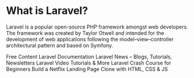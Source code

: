 # What is Laravel?

Laravel is a popular open-source PHP framework amongst web developers. The framework was created by Taylor Otwell and intended for the development of web applications following the model–view–controller architectural pattern and based on Symfony.

<ResourceGroupTitle>Free Content</ResourceGroupTitle>
<BadgeLink badgeText='Read' colorScheme='yellow' href='https://laravel.com/'>Laravel Documentation</BadgeLink>
<BadgeLink badgeText='Read' colorScheme="yellow" href='https://laravel-news.com/'>Laravel News – Blogs, Tutorials, Newsletters</BadgeLink>
<BadgeLink badgeText='Watch' colorScheme="yellow" href='https://laracasts.com/'>Laravel Video Tutorials & More</BadgeLink>
<BadgeLink badgeText='Watch' href='https://www.youtube.com/watch?v=MYyJ4PuL4pY&t=236s'>Laravel Crash Course for Beginners</BadgeLink>
<BadgeLink badgeText='Watch' href='https://youtu.be/P7t13SGytRk?t=22'>Build a Netflix Landing Page Clone with HTML, CSS & JS</BadgeLink>